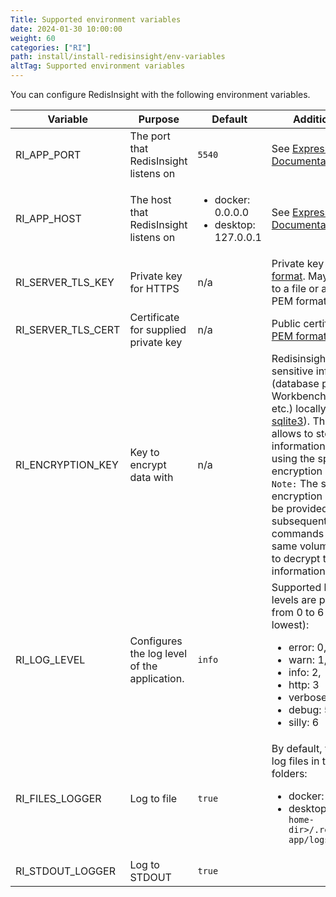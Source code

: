 ```yaml
---
Title: Supported environment variables
date: 2024-01-30 10:00:00
weight: 60
categories: ["RI"]
path: install/install-redisinsight/env-variables
altTag: Supported environment variables
---
```

You can configure RedisInsight with the following environment variables.

| Variable | Purpose | Default | Additional Info | Example |
| --- | --- | --- | --- | --- |
| RI_APP_PORT | The port that RedisInsight listens on | `5540` | See [Express Documentation](https://expressjs.com/en/api.html#app.listen)| `-e RI_APP_PORT=8001` |
| RI_APP_HOST | The host that RedisInsight listens on | <ul><li> docker: 0.0.0.0 <li> desktop: 127.0.0.1 </ul> | See [Express Documentation](https://expressjs.com/en/api.html#app.listen)| `-e RI_APP_HOST=127.0.0.1` |
| RI_SERVER_TLS_KEY | Private key for HTTPS | n/a | Private key in [PEM format](https://www.ssl.com/guide/pem-der-crt-and-cer-x-509-encodings-and-conversions/#ftoc-heading-3). May be a path to a file or a string in PEM format.| `-e RI_SERVER_TLS_KEY={key}` |
| RI_SERVER_TLS_CERT | Certificate for supplied private key | n/a | Public certificate in [PEM format](https://www.ssl.com/guide/pem-der-crt-and-cer-x-509-encodings-and-conversions/#ftoc-heading-3)| `-e RI_SERVER_TLS_CERT={certificate}` |
| RI_ENCRYPTION_KEY | Key to encrypt data with | n/a | Redisinsight stores sensitive information (database passwords, Workbench history, etc.) locally (using [sqlite3](https://github.com/TryGhost/node-sqlite3)). This variable allows to store sensitive information encrypted using the specified encryption key. <br /> `Note:` The same encryption key should be provided for subsequent `docker run` commands with the same volume attached to decrypt the information. | `-e RI_SERVER_TLS_CERT={encryption_key}` |
| RI_LOG_LEVEL | Configures the log level of the application. | `info` | Supported logging levels are prioritized from 0 to 6 (highest to lowest): <ul> <li>error: 0, <li> warn: 1, <li> info: 2, <li> http: 3 <li> verbose: 4, <li> debug: 5, <li> silly: 6 </ul> | `-e RI_LOG_LEVEL=debug` |
| RI_FILES_LOGGER | Log to file | `true` | By default, you can find log files in the following folders: <ul> <li> docker: `/data/logs` <li> desktop: `<user-home-dir>/.refisinsight-app/logs` </ul>| `-e RI_FILES_LOGGER=false` |
| RI_STDOUT_LOGGER | Log to STDOUT | `true` | | `-e RI_STDOUT_LOGGER=false` |
